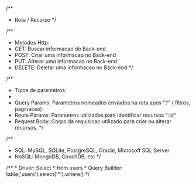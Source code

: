/**
 * Rota / Recurso
 */

/**
 * Metodos Http:
 * GET: Buscar informacao do Back-end
 * POST: Criar uma informacao no Back-end
 * PUT: Alterar uma informacao no Back-end
 * DELETE: Deletar uma informacao no Back-end
 */


 /**
  * Tipos de parametros:
  * 
  * Query Params: Parametros nomeados enviados na rota apos "?" ( filtros, paginacao) 
  * Route Params: Parametros utilizados para identificar recursos ":id"
  * Request Body: Corpo da requisicao utilizado para criar ou alterar recursos.
  */

  /**
   * SQL: MySQL, SQLite, PostgreSQL, Oracle, Microsoft SQL Server
   * NoSQL: MongoDB, CouchDB, etc
   */

   /**
    * Driver: Select * from users
    * Query Builder: table('users').select('*').where()
    */